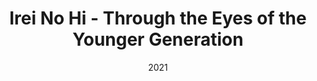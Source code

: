 ---
layout: project
type: project
published: true
image: img/IreiNoHi2021-Nitta.jpg
title: Irei No Hi - Through the Eyes of the Younger Generation
permalink: projects/kipa
date: 2021
labels:
  - Volunteer
  - Co-Chair
  - Next Generation
summary: Irei No Hi is Okinawa's Day of Rememberance that commemorates the 250,000 lives lost during the Battle of Okinawa, where the majority were civilians. The purpose of this event was to share the reflections of the next generation and bring meaning to why Irei No Hi exists
projecturl: https://www.youtube.com/embed/wAMbctKWp7A
---